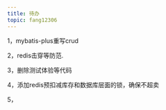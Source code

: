 ```yaml
---
title: 待办
topic: fang12306
---
```




1，mybatis-plus重写crud

2，redis击穿等防范.

3，删除测试体验等代码

4，添加redis预扣减库存和数据库层面的锁，确保不超卖

5，
